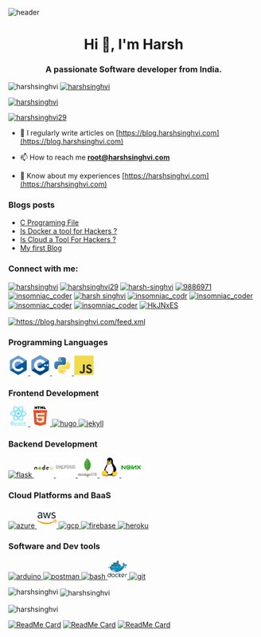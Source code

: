 ![header](https://media-exp1.licdn.com/dms/image/C4D16AQEI63p5Kyh9Bw/profile-displaybackgroundimage-shrink_350_1400/0/1659470420444?e=1665014400&v=beta&t=Q3SXOTV_3SX7564UFEvrvyfOp5AwVSGbR5YSQFDfLmY)

<h1 align="center">Hi 👋, I'm Harsh</h1>
<h3 align="center">A passionate Software developer from India.</h3>

<p align="left"> <img src="https://komarev.com/ghpvc/?username=harshsinghvi&label=Profile%20views&color=0e75b6&style=flat" alt="harshsinghvi" /> 
<a href='https://discord.com/invite/HkJNxES'>  <img src="https://img.shields.io/discord/591914197219016707.svg?label=&logo=discord&logoColor=ffffff&color=7389D8&labelColor=6A7EC2" alt="harshsinghvi" /> </a> </p>

<p align="left"> <a href="https://github.com/ryo-ma/github-profile-trophy"><img src="https://github-profile-trophy.vercel.app/?username=harshsinghvi" alt="harshsinghvi" /></a> </p>

<p align="left"> <a href="https://twitter.com/harshsinghvi29" target="blank"><img src="https://img.shields.io/twitter/follow/harshsinghvi29?logo=twitter&style=for-the-badge" alt="harshsinghvi29" /></a> </p>

- 📝 I regularly write articles on [https://blog.harshsinghvi.com](https://blog.harshsinghvi.com)

- 📫 How to reach me **root@harshsinghvi.com**

- 📄 Know about my experiences [https://harshsinghvi.com](https://harshsinghvi.com)

### Blogs posts
<!-- BLOG-POST-LIST:START -->
- [C Programing File](https://blog.harshsinghvi.com/c-programing-file/)
- [Is Docker a tool for Hackers ?](https://blog.harshsinghvi.com/docker-as-tool-for-cybersecyrity-2/)
- [Is Cloud a Tool For Hackers ?](https://blog.harshsinghvi.com/is-cloud-a-tool-for-hackers/)
- [My first Blog](https://blog.harshsinghvi.com/my-first-blog/)
<!-- BLOG-POST-LIST:END -->

<h3 align="left">Connect with me:</h3>
<p align="left">
<a href="https://dev.to/harshsinghvi" target="blank"><img align="center" src="https://cdn.jsdelivr.net/npm/simple-icons@3.0.1/icons/dev-dot-to.svg" alt="harshsinghvi" height="30" width="40" /></a>
<a href="https://twitter.com/harshsinghvi29" target="blank"><img align="center" src="https://raw.githubusercontent.com/rahuldkjain/github-profile-readme-generator/master/src/images/icons/Social/twitter.svg" alt="harshsinghvi29" height="30" width="40" /></a>
<a href="https://linkedin.com/in/harsh-singhvi" target="blank"><img align="center" src="https://raw.githubusercontent.com/rahuldkjain/github-profile-readme-generator/master/src/images/icons/Social/linked-in-alt.svg" alt="harsh-singhvi" height="30" width="40" /></a>
<a href="https://stackoverflow.com/users/9886971" target="blank"><img align="center" src="https://raw.githubusercontent.com/rahuldkjain/github-profile-readme-generator/master/src/images/icons/Social/stack-overflow.svg" alt="9886971" height="30" width="40" /></a>
<a href="https://instagram.com/insomniac_coder" target="blank"><img align="center" src="https://raw.githubusercontent.com/rahuldkjain/github-profile-readme-generator/master/src/images/icons/Social/instagram.svg" alt="insomniac_coder" height="30" width="40" /></a>
<a href="https://www.youtube.com/c/harsh singhvi" target="blank"><img align="center" src="https://raw.githubusercontent.com/rahuldkjain/github-profile-readme-generator/master/src/images/icons/Social/youtube.svg" alt="harsh singhvi" height="30" width="40" /></a>
<a href="https://www.codechef.com/users/insomniac_codr" target="blank"><img align="center" src="https://cdn.jsdelivr.net/npm/simple-icons@3.1.0/icons/codechef.svg" alt="insomniac_codr" height="30" width="40" /></a>
<a href="https://www.hackerrank.com/insomniac_coder" target="blank"><img align="center" src="https://raw.githubusercontent.com/rahuldkjain/github-profile-readme-generator/master/src/images/icons/Social/hackerrank.svg" alt="insomniac_coder" height="30" width="40" /></a>
<a href="https://codeforces.com/profile/insomniac_coder" target="blank"><img align="center" src="https://cdn.jsdelivr.net/npm/simple-icons@3.0.1/icons/codeforces.svg" alt="insomniac_coder" height="30" width="40" /></a>
<a href="https://www.leetcode.com/insomniac_coder" target="blank"><img align="center" src="https://raw.githubusercontent.com/rahuldkjain/github-profile-readme-generator/master/src/images/icons/Social/leet-code.svg" alt="insomniac_coder" height="30" width="40" /></a>
<a href="https://discord.gg/HkJNxES" target="blank"><img align="center" src="https://raw.githubusercontent.com/rahuldkjain/github-profile-readme-generator/master/src/images/icons/Social/discord.svg" alt="HkJNxES" height="30" width="40" /></a>

<a href="/https://blog.harshsinghvi.com/feed.xml" target="blank"><img align="center" src="https://raw.githubusercontent.com/rahuldkjain/github-profile-readme-generator/master/src/images/icons/Social/rss.svg" alt="https://blog.harshsinghvi.com/feed.xml" height="30" width="40" /></a>
</p>

<h3 align="left">Programming Languages</h3>
<p align="left">
<a href="https://www.cprogramming.com/" target="_blank"> <img src="https://raw.githubusercontent.com/devicons/devicon/master/icons/c/c-original.svg" alt="c" width="40" height="40"/> </a> 
<a href="https://www.w3schools.com/cpp/" target="_blank"> <img src="https://raw.githubusercontent.com/devicons/devicon/master/icons/cplusplus/cplusplus-original.svg" alt="cplusplus" width="40" height="40"/> </a> 
<a href="https://www.python.org" target="_blank"> <img src="https://raw.githubusercontent.com/devicons/devicon/master/icons/python/python-original.svg" alt="python" width="40" height="40"/> </a> 
<a href="https://developer.mozilla.org/en-US/docs/Web/JavaScript" target="_blank"> <img src="https://raw.githubusercontent.com/devicons/devicon/master/icons/javascript/javascript-original.svg" alt="javascript" width="40" height="40"/> </a>
</p>

<h3 align="left">Frontend Development</h3>
<p align="left"> 
<a href="https://reactjs.org/" target="_blank"> <img src="https://raw.githubusercontent.com/devicons/devicon/master/icons/react/react-original-wordmark.svg" alt="react" width="40" height="40"/> </a>  <a href="https://www.w3.org/html/" target="_blank"> <img src="https://raw.githubusercontent.com/devicons/devicon/master/icons/html5/html5-original-wordmark.svg" alt="html5" width="40" height="40"/> </a>
 <a href="https://gohugo.io/" target="_blank"> <img src="https://api.iconify.design/logos-hugo.svg" alt="hugo" width="40" height="40"/> </a>
<a href="https://jekyllrb.com/" target="_blank"> <img src="https://www.vectorlogo.zone/logos/jekyllrb/jekyllrb-icon.svg" alt="jekyll" width="40" height="40"/> </a>
</p>
</p>

<h3 align="left">Backend Development</h3>
<p align="left"> 
<a href="https://flask.palletsprojects.com/" target="_blank"> <img src="https://www.vectorlogo.zone/logos/pocoo_flask/pocoo_flask-icon.svg" alt="flask" width="40" height="40"/> </a>
<a href="https://nodejs.org" target="_blank"> <img src="https://raw.githubusercontent.com/devicons/devicon/master/icons/nodejs/nodejs-original-wordmark.svg" alt="nodejs" width="40" height="40"/> </a>
<a href="https://expressjs.com" target="_blank"> <img src="https://raw.githubusercontent.com/devicons/devicon/master/icons/express/express-original-wordmark.svg" alt="express" width="40" height="40"/> </a>
<a href="https://www.mongodb.com/" target="_blank"> <img src="https://raw.githubusercontent.com/devicons/devicon/master/icons/mongodb/mongodb-original-wordmark.svg" alt="mongodb" width="40" height="40"/> </a>
<a href="https://www.linux.org/" target="_blank"> <img src="https://raw.githubusercontent.com/devicons/devicon/master/icons/linux/linux-original.svg" alt="linux" width="40" height="40"/> </a> 
<a href="https://www.nginx.com" target="_blank"> <img src="https://raw.githubusercontent.com/devicons/devicon/master/icons/nginx/nginx-original.svg" alt="nginx" width="40" height="40"/> </a> 
</p>

<h3 align="left">Cloud Platforms and BaaS</h3>
<p align="left">
<a href="https://azure.microsoft.com/en-in/" target="_blank"> <img src="https://www.vectorlogo.zone/logos/microsoft_azure/microsoft_azure-icon.svg" alt="azure" width="40" height="40"/> </a> 
<a href="https://aws.amazon.com" target="_blank"> <img src="https://raw.githubusercontent.com/devicons/devicon/master/icons/amazonwebservices/amazonwebservices-original-wordmark.svg" alt="aws" width="40" height="40"/> </a>
<a href="https://cloud.google.com" target="_blank"> <img src="https://www.vectorlogo.zone/logos/google_cloud/google_cloud-icon.svg" alt="gcp" width="40" height="40"/> </a> 
<a href="https://firebase.google.com/" target="_blank"> <img src="https://www.vectorlogo.zone/logos/firebase/firebase-icon.svg" alt="firebase" width="40" height="40"/> </a> 
<a href="https://heroku.com" target="_blank"> <img src="https://www.vectorlogo.zone/logos/heroku/heroku-icon.svg" alt="heroku" width="40" height="40"/> </a> 
</p>

<h3 align="left">Software and Dev tools</h3><p align="left"> 
<a href="https://www.arduino.cc/" target="_blank"> <img src="https://cdn.worldvectorlogo.com/logos/arduino-1.svg" alt="arduino" width="40" height="40"/> </a>
<a href="https://postman.com" target="_blank"> <img src="https://www.vectorlogo.zone/logos/getpostman/getpostman-icon.svg" alt="postman" width="40" height="40"/> </a>
<a href="https://www.gnu.org/software/bash/" target="_blank"> <img src="https://www.vectorlogo.zone/logos/gnu_bash/gnu_bash-icon.svg" alt="bash" width="40" height="40"/> </a> 
<a href="https://www.docker.com/" target="_blank"> <img src="https://raw.githubusercontent.com/devicons/devicon/master/icons/docker/docker-original-wordmark.svg" alt="docker" width="40" height="40"/> </a> 
<a href="https://git-scm.com/" target="_blank"> <img src="https://www.vectorlogo.zone/logos/git-scm/git-scm-icon.svg" alt="git" width="40" height="40"/> </a>
</p>

<!-- <h3 align="left">Support:</h3>
<p><a href="https://www.buymeacoffee.com/insomniac_coder"> <img align="left" src="https://cdn.buymeacoffee.com/buttons/v2/default-yellow.png" height="50" width="210" alt="insomniac_coder" /></a></p>
<br><br> -->

<p><img align="left" src="https://github-readme-stats.vercel.app/api/top-langs?username=harshsinghvi&show_icons=true&locale=en&layout=compact" alt="harshsinghvi" /></p>

<p>&nbsp;<img align="center" src="https://github-readme-stats.vercel.app/api?username=harshsinghvi&show_icons=true&locale=en&theme=dark" alt="harshsinghvi" /></p>

<p><img align="center" src="https://github-readme-streak-stats.herokuapp.com/?user=harshsinghvi&" alt="harshsinghvi" /></p>

[![ReadMe Card](https://github-readme-stats.vercel.app/api/pin/?username=harshsinghvi&repo=texam&show_owner=true&theme=dark)](https://github.com/harshsinghvi/texam)
[![ReadMe Card](https://github-readme-stats.vercel.app/api/pin/?username=harshsinghvi&repo=UniversalGPIO&show_owner=true&theme=dark)](https://github.com/harshsinghvi/UniversalGPIO)
[![ReadMe Card](https://github-readme-stats.vercel.app/api/pin/?username=harshsinghvi&repo=stackapi&show_owner=true&theme=dark)](https://github.com/harshsinghvi/stackapi)
